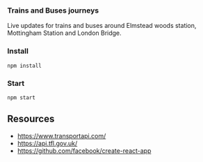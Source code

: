 ### Trains and Buses journeys

Live updates for trains and buses around Elmstead woods station, Mottingham Station and London Bridge.

### Install
``` 
npm install
```

### Start
``` 
npm start
```

## Resources
- https://www.transportapi.com/
- https://api.tfl.gov.uk/
- https://github.com/facebook/create-react-app